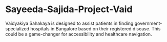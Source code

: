 # Sayeeda-Sajida-Project-Vaid
Vaidyakiya Sahakaya is designed to assist patients in finding government-specialized hospitals in Bangalore based on their registered disease. This could be a game-changer for accessibility and healthcare navigation.
